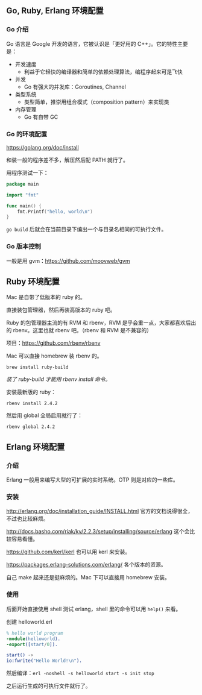 ## Go, Ruby, Erlang 环境配置

### Go 介绍

Go 语言是 Google 开发的语言，它被认识是「更好用的 C++」。它的特性主要是：

- 开发速度
  - 利益于它轻快的编译器和简单的依赖处理算法，编程序起来可是飞快
- 并发
  - Go 有强大的并发库：Goroutines, Channel
- 类型系统
  - 类型简单，推崇用组合模式（composition pattern）来实现类
- 内存管理
  - Go 有自带 GC

### Go 的环境配置

https://golang.org/doc/install

和装一般的程序差不多，解压然后配 PATH 就行了。

用程序测试一下：

```go
package main

import "fmt"

func main() {
    fmt.Printf("hello, world\n")
}
```

`go build` 后就会在当前目录下编出一个与目录名相同的可执行文件。

### Go 版本控制

一般是用 gvm：https://github.com/moovweb/gvm

## Ruby 环境配置

Mac 是自带了低版本的 ruby 的。

直接装包管理器，然后再装高版本的 ruby 吧。

Ruby 的包管理器主流的有 RVM 和 rbenv，RVM 是乎会重一点，大家都喜欢后出的 rbenv。这里也就 rbenv 吧。（rbenv 和 RVM 是不兼容的）

项目：https://github.com/rbenv/rbenv

Mac 可以直接 homebrew 装 rbenv 的。

```
brew install ruby-build
```

*装了 ruby-build 才能用 rbenv install 命令。*

安装最新版的 ruby：

```
rbenv install 2.4.2
```

然后用 global 全局启用就行了：

```
rbenv global 2.4.2
```

## Erlang 环境配置

### 介绍

Erlang 一般用来编写大型的可扩展的实时系统。OTP 则是对应的一些库。

### 安装

http://erlang.org/doc/installation_guide/INSTALL.html 官方的文档说得很全，不过也比较麻烦。

http://docs.basho.com/riak/kv/2.2.3/setup/installing/source/erlang 这个会比较容易看懂。

https://github.com/kerl/kerl 也可以用 kerl 来安装。

https://packages.erlang-solutions.com/erlang/ 各个版本的资源。

自己 make 起来还是挺麻烦的。Mac 下可以直接用 homebrew 安装。

### 使用

后面开始直接使用 shell 测试 erlang，shell 里的命令可以用 `help()` 来看。

创建 helloworld.erl

```erlang
% hello world program
-module(helloworld).
-export([start/0]).

start() ->
io:fwrite("Hello World!\n").
```

然后编译：`erl -noshell -s helloworld start -s init stop`

之后运行生成的可执行文件就行了。



